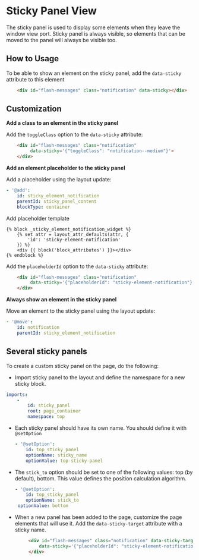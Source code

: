 
Sticky Panel View
=================

The sticky panel is used to display some elements when they leave the window view port.
Sticky panel is always visible, so elements that can be moved to the panel will always be visible too.

How to Usage
------------

To be able to show an element on the sticky panel, add the `data-sticky` attribute to this element
```html
    <div id="flash-messages" class="notification" data-sticky></div>
```

Customization
--------------

**Add a class to an element in the sticky panel**

Add the `toggleClass` option to the `data-sticky` attribute:
```html
    <div id="flash-messages" class="notification"
         data-sticky='{"toggleClass": "notification--medium"}'>
    </div>
```

**Add an element placeholder to the sticky panel**

Add a placeholder using the layout update:
```yaml
- '@add':
    id: sticky_element_notification
    parentId: sticky_panel_content
    blockType: container
```

Add placeholder template
```twig
{% block _sticky_element_notification_widget %}
    {% set attr = layout_attr_defaults(attr, {
        'id': 'sticky-element-notification'
    }) %}
    <div {{ block('block_attributes') }}></div>
{% endblock %}
```

Add the `placeholderId` option to the `data-sticky` attribute:
```html
    <div id="flash-messages" class="notification"
         data-sticky='{"placeholderId": "sticky-element-notification"}'>
    </div>
```

**Always show an element in the sticky panel**

Move an element to the sticky panel using the layout update:
```yaml
- '@move':
    id: notification
    parentId: sticky_element_notification
```
Several sticky panels
---------------------

To create a custom sticky panel on the page, do the following: 

- Import sticky panel to the layout and define the namespace for a new sticky block.

 ```yaml
 imports:
     -
         id: sticky_panel
         root: page_container
         namespace: top
 ```
- Each sticky panel should have its own name. You should define it with `@setOption`
 
    ```yaml
    - '@setOption':
        id: top_sticky_panel
        optionName: sticky_name
        optionValue: top-sticky-panel
    ```
    
- The `stick_to` option should be set to one of the following values: top (by default), bottom. This value defines the position calculation algorithm. 

    ```yaml
    - '@setOption':
        id: top_sticky_panel
        optionName: stick_to
     optionValue: bottom
    ```

- When a new panel has been added to the page, customize the page elements that will use it. Add the `data-sticky-target` attribute with a sticky name.
 
    ```html
         <div id="flash-messages" class="notification" data-sticky-target="top-sticky-panel"
             data-sticky='{"placeholderId": "sticky-element-notification"}'>
         </div>
    ```
